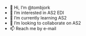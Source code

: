 - 👋 Hi, I’m @tombjork
- 👀 I’m interested in AS2 EDI
- 🌱 I’m currently learning AS2
- 💞️ I’m looking to collaborate on AS2
- 📫 Reach me by e-mail

<!---
tombjork/tombjork is a ✨ special ✨ repository because its `README.md` (this file) appears on your GitHub profile.
You can click the Preview link to take a look at your changes.
--->
